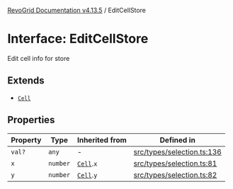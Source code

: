 [RevoGrid Documentation v4.13.5](README.md) / EditCellStore

# Interface: EditCellStore

Edit cell info for store

## Extends

- [`Cell`](Interface.Cell.md)

## Properties

| Property | Type | Inherited from | Defined in |
| ------ | ------ | ------ | ------ |
| `val?` | `any` | - | [src/types/selection.ts:136](https://github.com/revolist/revogrid/blob/f32590b4b251a55e7610f26e48cd67947bdd6441/src/types/selection.ts#L136) |
| `x` | `number` | [`Cell`](Interface.Cell.md).`x` | [src/types/selection.ts:81](https://github.com/revolist/revogrid/blob/f32590b4b251a55e7610f26e48cd67947bdd6441/src/types/selection.ts#L81) |
| `y` | `number` | [`Cell`](Interface.Cell.md).`y` | [src/types/selection.ts:82](https://github.com/revolist/revogrid/blob/f32590b4b251a55e7610f26e48cd67947bdd6441/src/types/selection.ts#L82) |
